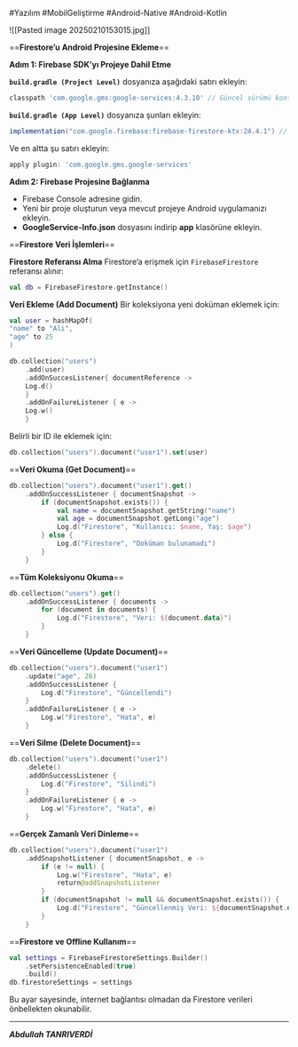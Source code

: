 #Yazılım #MobilGeliştirme #Android-Native #Android-Kotlin


![[Pasted image 20250210153015.jpg]]

==**Firestore’u Android Projesine Ekleme**==

**Adım 1: Firebase SDK’yı Projeye Dahil Etme**

**`build.gradle (Project Level)`** dosyanıza aşağıdaki satırı ekleyin:
```gradle
classpath 'com.google.gms:google-services:4.3.10' // Güncel sürümü kontrol edin

```
**`build.gradle (App Level)`** dosyanıza şunları ekleyin:
```gradle
implementation("com.google.firebase:firebase-firestore-ktx:24.4.1") // Güncel sürümü kontrol edin

```
Ve en altta şu satırı ekleyin:
```gradle
apply plugin: 'com.google.gms.google-services'

```


**Adım 2: Firebase Projesine Bağlanma**

- Firebase Console adresine gidin.
- Yeni bir proje oluşturun veya mevcut projeye Android uygulamanızı ekleyin.
- **GoogleService-Info.json** dosyasını indirip **app** klasörüne ekleyin.

==**Firestore Veri İşlemleri**==

**Firestore Referansı Alma**
Firestore’a erişmek için `FirebaseFirestore` referansı alınır:
```kotlin
val db = FirebaseFirestore.getInstance()
```

**Veri Ekleme (Add Document)**
Bir koleksiyona yeni doküman eklemek için:
```kotlin
val user = hashMapOf(
"name" to "Ali",
"age" to 25
)

db.collection("users")
	.add(user)
	.addOnSuccesListener{ documentReference -> 
	Log.d()
	}
	.addOnFailureListener { e ->
	Log.w() 
	}

```

Belirli bir ID ile eklemek için:
```kotlin
db.collection("users").document("user1").set(user)
```


==**Veri Okuma (Get Document)**==
```kotlin
db.collection("users").document("user1").get()
    .addOnSuccessListener { documentSnapshot ->
        if (documentSnapshot.exists()) {
            val name = documentSnapshot.getString("name")
            val age = documentSnapshot.getLong("age")
            Log.d("Firestore", "Kullanıcı: $name, Yaş: $age")
        } else {
            Log.d("Firestore", "Doküman bulunamadı")
        }
    }
```

==**Tüm Koleksiyonu Okuma**==
```kotlin
db.collection("users").get()
    .addOnSuccessListener { documents ->
        for (document in documents) {
            Log.d("Firestore", "Veri: ${document.data}")
        }
    }
```


==**Veri Güncelleme (Update Document)**==
```kotlin
db.collection("users").document("user1")
    .update("age", 26)
    .addOnSuccessListener {
        Log.d("Firestore", "Güncellendi")
    }
    .addOnFailureListener { e ->
        Log.w("Firestore", "Hata", e)
    }
```


==**Veri Silme (Delete Document)**==
```kotlin
db.collection("users").document("user1")
    .delete()
    .addOnSuccessListener {
        Log.d("Firestore", "Silindi")
    }
    .addOnFailureListener { e ->
        Log.w("Firestore", "Hata", e)
    }
```


==**Gerçek Zamanlı Veri Dinleme**==
```kotlin
db.collection("users").document("user1")
    .addSnapshotListener { documentSnapshot, e ->
        if (e != null) {
            Log.w("Firestore", "Hata", e)
            return@addSnapshotListener
        }
        if (documentSnapshot != null && documentSnapshot.exists()) {
            Log.d("Firestore", "Güncellenmiş Veri: ${documentSnapshot.data}")
        }
    }
```

==**Firestore ve Offline Kullanım**==
```kotlin
val settings = FirebaseFirestoreSettings.Builder()
    .setPersistenceEnabled(true)
    .build()
db.firestoreSettings = settings
```

Bu ayar sayesinde, internet bağlantısı olmadan da Firestore verileri önbellekten okunabilir.

---


***Abdullah TANRIVERDİ***

